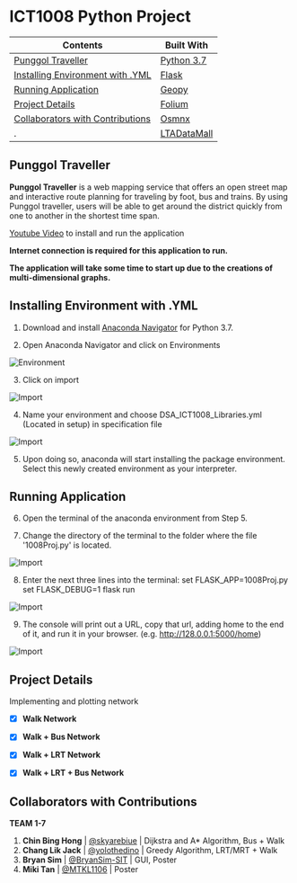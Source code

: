 # ICT1008 Python Project 

Contents | Built With 
---------|-------------
[Punggol Traveller](#punggol-traveller)|[Python 3.7](https://docs.python.org/3.7/) 
 [Installing Environment with .YML](#Installing-Environment-with-YML) | [Flask](https://flask.palletsprojects.com/en/1.1.x/)
 [Running Application](#running-application) | [Geopy](https://geopy.readthedocs.io/en/stable/)
[Project Details](#project-details) | [Folium](https://python-visualization.github.io/folium/) 
  [Collaborators with Contributions](#collaborators-with-contributions) | [Osmnx](https://osmnx.readthedocs.io/en/stable/)
  . | [LTADataMall](https://www.mytransport.sg/content/mytransport/home/dataMall/dynamic-data.html#Public%20Transport/)

## Punggol Traveller

**Punggol Traveller** is a web mapping service that offers an open street map and interactive route planning for traveling by foot, bus and trains. By using Punggol traveller, users will be able to get around the district quickly from one to another in the shortest time span. 

[Youtube Video](https://www.youtube.com/watch?v=hri77gZqfho) to install and run the application

**Internet connection is required for this application to run.**

**The application will take some time to start up due to the creations of multi-dimensional graphs.**

## Installing Environment with .YML

1. Download and install [Anaconda Navigator](https://www.anaconda.com/distribution/) for Python 3.7.

2. Open Anaconda Navigator and click on Environments

![Environment](https://i.ibb.co/mB0H9nz/step-2.png)

3. Click on import

![Import](https://i.ibb.co/LC5yj9G/step-3.png)

4. Name your environment and choose DSA_ICT1008_Libraries.yml (Located in setup) in specification file 

![Import](https://i.ibb.co/FY1qZ7H/step-4.png)

5. Upon doing so, anaconda will start installing the package environment. Select this newly created environment as your interpreter.

## Running Application

6. Open the terminal of the anaconda environment from Step 5.

7. Change the directory of the terminal to the folder where the file '1008Proj.py' is located.

![Import](https://i.ibb.co/pWLrmyH/1008-Report-3.png)

8. Enter the next three lines into the terminal:
	set FLASK_APP=1008Proj.py
	set FLASK_DEBUG=1
	flask run

![Import](https://i.ibb.co/cJ5zWLL/1008-Report-2.png)

9. The console will print out a URL, copy that url, adding home to the end of it, and run it in your browser.
	(e.g. http://128.0.0.1:5000/home)

![Import](https://i.ibb.co/ys7qLDt/1008-Report-1.png)
    
## Project Details

Implementing and plotting network
* [X] **Walk Network**
* [X] **Walk + Bus Network**
* [X] **Walk + LRT Network**
* [X] **Walk + LRT + Bus Network**


## Collaborators with Contributions
**TEAM 1-7** 

1. **Chin Bing Hong** | [@skyarebiue](https://github.com/skyarebiue) | Dijkstra and A* Algorithm, Bus + Walk
2. **Chang Lik Jack** | [@yolothedino](https://github.com/yolothedino) | Greedy Algorithm, LRT/MRT + Walk
3. **Bryan Sim** | [@BryanSim-SIT](https://github.com/BryanSim-SIT)  | GUI, Poster
4. **Miki Tan** | [@MTKL1106](https://github.com/MTKL1106) | Poster
